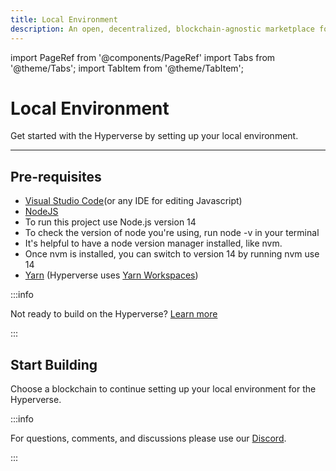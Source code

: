 ```yaml
---
title: Local Environment
description: An open, decentralized, blockchain-agnostic marketplace for composable smart contracts
---
```


import PageRef from '@components/PageRef'
import Tabs from '@theme/Tabs';
import TabItem from '@theme/TabItem';

# Local Environment

Get started with the Hyperverse by setting up your local environment.

---

## Pre-requisites

- [Visual Studio Code](https://code.visualstudio.com/download)(or any IDE for editing Javascript)
- [NodeJS ](https://nodejs.org/en/download/)
- To run this project use Node.js version 14
- To check the version of node you're using, run node -v in your terminal
- It's helpful to have a node version manager installed, like nvm.
- Once nvm is installed, you can switch to version 14 by running nvm use 14
- [Yarn](https://classic.yarnpkg.com/en/docs/install#mac-stable) (Hyperverse uses [Yarn Workspaces](https://classic.yarnpkg.com/en/docs/workspaces))

:::info

Not ready to build on the Hyperverse? [Learn more](../basics/welcome.md)

:::

## Start Building

Choose a blockchain to continue setting up your local environment for the Hyperverse.

<PageRef url="blockchain/algorand" pageName="Algorand" />
<PageRef url="blockchain/conflux" pageName="Conflux" />
<PageRef url="blockchain/ethereum" pageName="Ethereum" />
<PageRef url="blockchain/flow" pageName="Flow" />
<PageRef url="blockchain/near" pageName="Near" />
<PageRef url="blockchain/polygon" pageName="Polygon" />
<PageRef url="blockchain/solana" pageName="Solana" />

:::info

For questions, comments, and discussions please use our [Discord](https://discord.com/invite/uqecGxg).

:::

